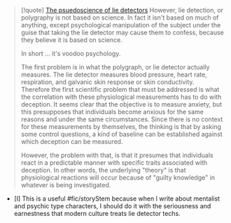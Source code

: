 > [!quote] [The psuedoscience of lie detectors](https://www.science20.com/gerhard_adam/pseudoscience_lie_detectors-93551)
> However, lie detection, or polygraphy is not based on science.  In fact it isn't based on much of anything, except psychological manipulation of the subject under the guise that taking the lie detector may cause them to confess, because they believe it is based on science.
> 
> In short ... it's voodoo psychology.
> 
> The first problem is in what the polygraph, or lie detector actually measures.  The lie detector measures blood pressure, heart rate, respiration, and galvanic skin response or skin conductivity.  Therefore the first scientific problem that must be addressed is what the correlation with these physiological measurements has to do with deception.  It seems clear that the objective is to measure anxiety, but this presupposes that individuals become anxious for the same reasons and under the same circumstances.  Since there is no context for these measurements by themselves, the thinking is that by asking some control questions, a kind of baseline can be established against which deception can be measured.
> 
> However, the problem with that, is that it presumes that individuals react in a predictable manner with specific traits associated with deception.  In other words, the underlying "theory" is that physiological reactions will occur because of "guilty knowledge" in whatever is being investigated.

- [I] This is a useful #fic/storyStem because when I write about mentalist and psychic type characters, I should do it with the seriousness and earnestness that modern culture treats lie detector techs. 